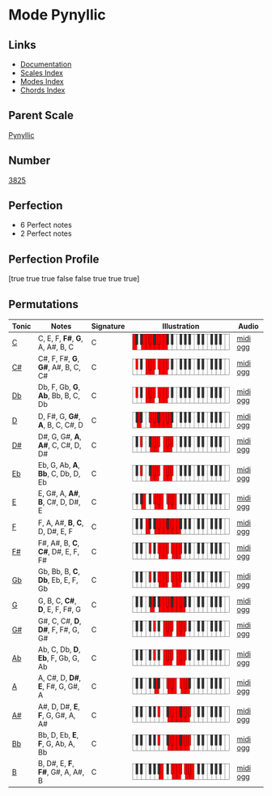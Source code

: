 # Mode Pynyllic

## Links

- [Documentation](index.md)
- [Scales Index](Scales.md)
- [Modes Index](Modes.md)
- [Chords Index](Chords.md)

## Parent Scale

[Pynyllic](ScalePynyllic.md)

## Number

[3825](https://ianring.com/musictheory/scales/3825)

## Perfection

- 6 Perfect notes
- 2 Perfect notes

## Perfection Profile

[true true true false false true true true]

## Permutations

| Tonic | Notes | Signature | Illustration | Audio |
|-------|-------|-----------|--------------|-------|
| [C](ModeCNaturalPynyllic.md) | C, E, F, **F#**, **G**, A, A#, B, C | C | ![CNaturalPynyllic](ModeCNaturalPynyllic.png) | [midi](ModeCNaturalPynyllic.mid) [ogg](ModeCNaturalPynyllic.ogg) |
| [C#](ModeCSharpPynyllic.md) | C#, F, F#, **G**, **G#**, A#, B, C, C# | C | ![CSharpPynyllic](ModeCSharpPynyllic.png) | [midi](ModeCSharpPynyllic.mid) [ogg](ModeCSharpPynyllic.ogg) |
| [Db](ModeDFlatPynyllic.md) | Db, F, Gb, **G**, **Ab**, Bb, B, C, Db | C | ![DFlatPynyllic](ModeDFlatPynyllic.png) | [midi](ModeDFlatPynyllic.mid) [ogg](ModeDFlatPynyllic.ogg) |
| [D](ModeDNaturalPynyllic.md) | D, F#, G, **G#**, **A**, B, C, C#, D | C | ![DNaturalPynyllic](ModeDNaturalPynyllic.png) | [midi](ModeDNaturalPynyllic.mid) [ogg](ModeDNaturalPynyllic.ogg) |
| [D#](ModeDSharpPynyllic.md) | D#, G, G#, **A**, **A#**, C, C#, D, D# | C | ![DSharpPynyllic](ModeDSharpPynyllic.png) | [midi](ModeDSharpPynyllic.mid) [ogg](ModeDSharpPynyllic.ogg) |
| [Eb](ModeEFlatPynyllic.md) | Eb, G, Ab, **A**, **Bb**, C, Db, D, Eb | C | ![EFlatPynyllic](ModeEFlatPynyllic.png) | [midi](ModeEFlatPynyllic.mid) [ogg](ModeEFlatPynyllic.ogg) |
| [E](ModeENaturalPynyllic.md) | E, G#, A, **A#**, **B**, C#, D, D#, E | C | ![ENaturalPynyllic](ModeENaturalPynyllic.png) | [midi](ModeENaturalPynyllic.mid) [ogg](ModeENaturalPynyllic.ogg) |
| [F](ModeFNaturalPynyllic.md) | F, A, A#, **B**, **C**, D, D#, E, F | C | ![FNaturalPynyllic](ModeFNaturalPynyllic.png) | [midi](ModeFNaturalPynyllic.mid) [ogg](ModeFNaturalPynyllic.ogg) |
| [F#](ModeFSharpPynyllic.md) | F#, A#, B, **C**, **C#**, D#, E, F, F# | C | ![FSharpPynyllic](ModeFSharpPynyllic.png) | [midi](ModeFSharpPynyllic.mid) [ogg](ModeFSharpPynyllic.ogg) |
| [Gb](ModeGFlatPynyllic.md) | Gb, Bb, B, **C**, **Db**, Eb, E, F, Gb | C | ![GFlatPynyllic](ModeGFlatPynyllic.png) | [midi](ModeGFlatPynyllic.mid) [ogg](ModeGFlatPynyllic.ogg) |
| [G](ModeGNaturalPynyllic.md) | G, B, C, **C#**, **D**, E, F, F#, G | C | ![GNaturalPynyllic](ModeGNaturalPynyllic.png) | [midi](ModeGNaturalPynyllic.mid) [ogg](ModeGNaturalPynyllic.ogg) |
| [G#](ModeGSharpPynyllic.md) | G#, C, C#, **D**, **D#**, F, F#, G, G# | C | ![GSharpPynyllic](ModeGSharpPynyllic.png) | [midi](ModeGSharpPynyllic.mid) [ogg](ModeGSharpPynyllic.ogg) |
| [Ab](ModeAFlatPynyllic.md) | Ab, C, Db, **D**, **Eb**, F, Gb, G, Ab | C | ![AFlatPynyllic](ModeAFlatPynyllic.png) | [midi](ModeAFlatPynyllic.mid) [ogg](ModeAFlatPynyllic.ogg) |
| [A](ModeANaturalPynyllic.md) | A, C#, D, **D#**, **E**, F#, G, G#, A | C | ![ANaturalPynyllic](ModeANaturalPynyllic.png) | [midi](ModeANaturalPynyllic.mid) [ogg](ModeANaturalPynyllic.ogg) |
| [A#](ModeASharpPynyllic.md) | A#, D, D#, **E**, **F**, G, G#, A, A# | C | ![ASharpPynyllic](ModeASharpPynyllic.png) | [midi](ModeASharpPynyllic.mid) [ogg](ModeASharpPynyllic.ogg) |
| [Bb](ModeBFlatPynyllic.md) | Bb, D, Eb, **E**, **F**, G, Ab, A, Bb | C | ![BFlatPynyllic](ModeBFlatPynyllic.png) | [midi](ModeBFlatPynyllic.mid) [ogg](ModeBFlatPynyllic.ogg) |
| [B](ModeBNaturalPynyllic.md) | B, D#, E, **F**, **F#**, G#, A, A#, B | C | ![BNaturalPynyllic](ModeBNaturalPynyllic.png) | [midi](ModeBNaturalPynyllic.mid) [ogg](ModeBNaturalPynyllic.ogg) |
